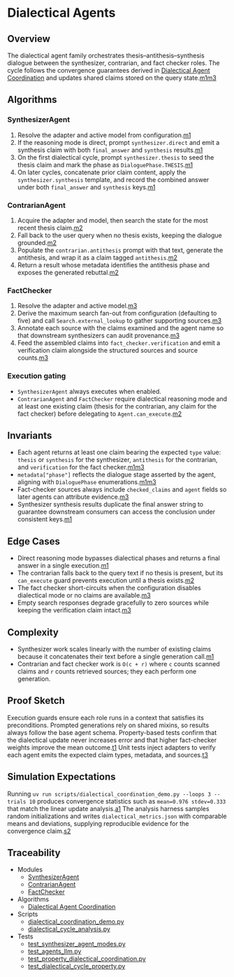 # Dialectical Agents

## Overview

The dialectical agent family orchestrates thesis–antithesis–synthesis dialogue
between the synthesizer, contrarian, and fact checker roles. The cycle follows
the convergence guarantees derived in [Dialectical Agent Coordination][a1] and
updates shared claims stored on the query state.[m1][m2][m3]

## Algorithms

### SynthesizerAgent

1. Resolve the adapter and active model from configuration.[m1]
2. If the reasoning mode is direct, prompt ``synthesizer.direct`` and emit a
   synthesis claim with both ``final_answer`` and ``synthesis`` results.[m1]
3. On the first dialectical cycle, prompt ``synthesizer.thesis`` to seed the
   thesis claim and mark the phase as ``DialoguePhase.THESIS``.[m1]
4. On later cycles, concatenate prior claim content, apply the
   ``synthesizer.synthesis`` template, and record the combined answer under both
   ``final_answer`` and ``synthesis`` keys.[m1]

### ContrarianAgent

1. Acquire the adapter and model, then search the state for the most recent
   thesis claim.[m2]
2. Fall back to the user query when no thesis exists, keeping the dialogue
   grounded.[m2]
3. Populate the ``contrarian.antithesis`` prompt with that text, generate the
   antithesis, and wrap it as a claim tagged ``antithesis``.[m2]
4. Return a result whose metadata identifies the antithesis phase and exposes
   the generated rebuttal.[m2]

### FactChecker

1. Resolve the adapter and active model.[m3]
2. Derive the maximum search fan-out from configuration (defaulting to five)
   and call ``Search.external_lookup`` to gather supporting sources.[m3]
3. Annotate each source with the claims examined and the agent name so that
   downstream synthesizers can audit provenance.[m3]
4. Feed the assembled claims into ``fact_checker.verification`` and emit a
   verification claim alongside the structured sources and source counts.[m3]

### Execution gating

- ``SynthesizerAgent`` always executes when enabled.
- ``ContrarianAgent`` and ``FactChecker`` require dialectical reasoning mode and
  at least one existing claim (thesis for the contrarian, any claim for the fact
  checker) before delegating to ``Agent.can_execute``.[m2][m3]

## Invariants

- Each agent returns at least one claim bearing the expected ``type`` value:
  ``thesis`` or ``synthesis`` for the synthesizer, ``antithesis`` for the
  contrarian, and ``verification`` for the fact checker.[m1][m2][m3]
- ``metadata["phase"]`` reflects the dialogue stage asserted by the agent,
  aligning with ``DialoguePhase`` enumerations.[m1][m2][m3]
- Fact-checker sources always include ``checked_claims`` and ``agent`` fields so
  later agents can attribute evidence.[m3]
- Synthesizer synthesis results duplicate the final answer string to guarantee
  downstream consumers can access the conclusion under consistent keys.[m1]

## Edge Cases

- Direct reasoning mode bypasses dialectical phases and returns a final answer
  in a single execution.[m1]
- The contrarian falls back to the query text if no thesis is present, but its
  ``can_execute`` guard prevents execution until a thesis exists.[m2]
- The fact checker short-circuits when the configuration disables dialectical
  mode or no claims are available.[m3]
- Empty search responses degrade gracefully to zero sources while keeping the
  verification claim intact.[m3]

## Complexity

- Synthesizer work scales linearly with the number of existing claims because it
  concatenates their text before a single generation call.[m1]
- Contrarian and fact checker work is ``O(c + r)`` where ``c`` counts scanned
  claims and ``r`` counts retrieved sources; they each perform one generation.

## Proof Sketch

Execution guards ensure each role runs in a context that satisfies its
preconditions. Prompted generations rely on shared mixins, so results always
follow the base agent schema. Property-based tests confirm that the dialectical
update never increases error and that higher fact-checker weights improve the
mean outcome.[t1][t2] Unit tests inject adapters to verify each agent emits the
expected claim types, metadata, and sources.[t3][t4]

## Simulation Expectations

Running ``uv run scripts/dialectical_coordination_demo.py --loops 3 --trials 10``
produces convergence statistics such as ``mean=0.976 stdev=0.333`` that match
the linear update analysis.[a1][s1] The analysis harness samples random
initializations and writes ``dialectical_metrics.json`` with comparable means
and deviations, supplying reproducible evidence for the convergence claim.[s2]

## Traceability

- Modules
  - [SynthesizerAgent][m1]
  - [ContrarianAgent][m2]
  - [FactChecker][m3]
- Algorithms
  - [Dialectical Agent Coordination][a1]
- Scripts
  - [dialectical_coordination_demo.py][s1]
  - [dialectical_cycle_analysis.py][s2]
- Tests
  - [test_synthesizer_agent_modes.py][t3]
  - [test_agents_llm.py][t4]
  - [test_property_dialectical_coordination.py][t1]
  - [test_dialectical_cycle_property.py][t2]

[a1]: ../algorithms/dialectical_coordination.md
[m1]: ../../src/autoresearch/agents/dialectical/synthesizer.py
[m2]: ../../src/autoresearch/agents/dialectical/contrarian.py
[m3]: ../../src/autoresearch/agents/dialectical/fact_checker.py
[s1]: ../../scripts/dialectical_coordination_demo.py
[s2]: ../../tests/analysis/dialectical_cycle_analysis.py
[t1]: ../../tests/unit/test_property_dialectical_coordination.py
[t2]: ../../tests/analysis/test_dialectical_cycle_property.py
[t3]: ../../tests/unit/test_synthesizer_agent_modes.py
[t4]: ../../tests/unit/test_agents_llm.py

